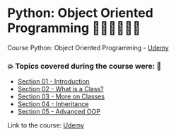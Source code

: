 # Python: Object Oriented Programming 👩🏻‍💻🤯🐍🤖
Course Python: Object Oriented Programming - [Udemy](https://www.udemy.com/course/python-object-oriented-programming/)
### 💥 Topics covered during the course were: 🚀
- [Section 01 - Introduction](https://github.com/romulovieira777/Python_Object_Oriented_Programming/tree/main/Section_01_Introduction)
- [Section 02 - What is a Class?](https://github.com/romulovieira777/Python_Object_Oriented_Programming/tree/main/Section_02_What_is_a_Class)
- [Section 03 - More on Classes](https://github.com/romulovieira777/Python_Object_Oriented_Programming/tree/main/Section_03_More_on_Classes)
- [Section 04 - Inheritance](https://github.com/romulovieira777/Python_Object_Oriented_Programming/tree/main/Section_04_Inheritance)
- [Section 05 - Advanced OOP]()

Link to the course: [Udemy](https://www.udemy.com/course/python-object-oriented-programming/)

